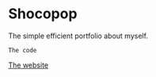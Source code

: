 # Shocopop
The simple efficient portfolio about myself.

``The code``

[The website](https://shoco-1218.github.io/)

